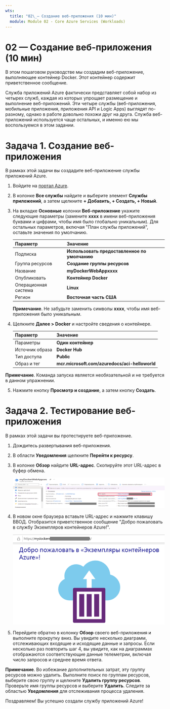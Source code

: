 ```yaml
---
wts:
  title: "02\_— Создание веб-приложения (10 мин)"
  module: Module 02 - Core Azure Services (Workloads)
---
```

# <a name="02---create-a-web-app-10-min"></a>02 — Создание веб-приложения (10 мин)

В этом пошаговом руководстве мы создадим веб-приложение, выполняющее контейнер Docker. Этот контейнер содержит приветственное сообщение. 

Служба приложений Azure фактически представляет собой набор из четырех служб, каждая из которых упрощает размещение и выполнение веб-приложений. Эти четыре службы (веб-приложения, мобильные приложения, приложения API и Logic Apps) выглядят по-разному, однако в работе довольно похожи друг на друга. Служба веб-приложений используется чаще остальных, и именно ею мы воспользуемся в этом задании.

# <a name="task-1-create-a-web-app"></a>Задача 1. Создание веб-приложения 

В рамках этой задачи вы создадите веб-приложение службы приложений Azure. 

1. Войдите на [портал Azure](http://portal.azure.com/). 

2. В колонке **Все службы** найдите и выберите элемент **Службы приложений**, а затем щелкните **+ Добавить, + Создать, + Новый**.

3. На вкладке **Основные** колонки **Веб-приложение** укажите следующие параметры (замените **xxxx** в имени веб-приложения буквами и цифрами, чтобы имя было глобально уникальным). Для остальных параметров, включая "План службы приложений", оставьте значения по умолчанию. 

    | Параметр | Значение |
    | -- | -- |
    | Подписка | **Использовать предоставленное по умолчанию** |
    | Группа ресурсов | **Создание группы ресурсов**|
    | Название | **myDockerWebAppxxxx** |
    | Опубликовать | **Контейнер Docker** |
    | Операционная система | **Linux** |
    | Регион | **Восточная часть США** |
    
    **Примечание**. Не забудьте заменить символы **xxxx**, чтобы имя веб-приложения было уникальным.

4. Щелкните **Далее > Docker** и настройте сведения о контейнере.  

    | Параметр | Значение |
    | -- | -- |
    | Параметры | **Один контейнер** |
    | Источник образа | **Docker Hub** |
    | Тип доступа | **Public** |
    | Образ и тег | **mcr.microsoft.com/azuredocs/aci-helloworld** |
    
 **Примечание**. Команда запуска является необязательной и не требуется в данном упражнении.

5. Нажмите кнопку **Просмотр и создание**, а затем кнопку **Создать**. 

# <a name="task-2-test-the-web-app"></a>Задача 2. Тестирование веб-приложения

В рамках этой задачи вы протестируете веб-приложение.

1. Дождитесь развертывания веб-приложения.

2. В области **Уведомления** щелкните **Перейти к ресурсу**. 

3. В колонке **Обзор** найдите **URL-адрес**. Скопируйте этот URL-адрес в буфер обмена.

    ![Снимок экрана: свойства веб-приложения. URL-адрес выделен.](../images/0801.png)

4. В новом окне браузера вставьте URL-адрес и нажмите клавишу ВВОД. Отобразится приветственное сообщение "Добро пожаловать в службу Экземпляров контейнеров Azure!".

    ![Снимок экрана: страница приветствия Экземпляров контейнеров Azure.](../images/0802.png)

5. Перейдите обратно в колонку **Обзор** своего веб-приложения и выполните прокрутку вниз. Вы увидите несколько диаграмм, отслеживающих входящие и исходящие данные и запросы. Если несколько раз повторить шаг 4, вы увидите, как на диаграммах отображаются соответствующие данные телеметрии, включая число запросов и среднее время ответа. 

**Примечание**. Во избежание дополнительных затрат, эту группу ресурсов можно удалить. Выполните поиск по группам ресурсов, выберите свою группу и щелкните **Удалить группу ресурсов**. Проверьте имя группы ресурсов и выберите **Удалить**. Следите за областью **Уведомления** для отслеживания процесса удаления.

Поздравляем! Вы успешно создали службу приложений Azure!
